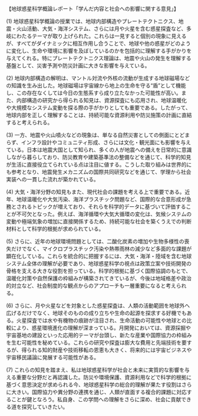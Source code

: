 【地球惑星科学概論レポート「学んだ内容と社会への影響に関する意見」】

(1) 地球惑星科学概論の授業では、地球内部構造やプレートテクトニクス、地震・火山活動、大気・海洋システム、さらには月や火星を含む惑星探査など、多岐にわたるテーマが取り上げられた。これらは一見すると個別の現象に見えるが、すべてがダイナミックに相互作用し合うことで、地球や他の惑星がどのように変化し、生命や環境に影響を及ぼしているのかを包括的に理解する手がかりを与えてくれる。特にプレートテクトニクス理論は、地震や火山の発生を理解する基盤として、災害予測や防災計画に大きな影響を与えている。

(2) 地球内部構造の解明は、マントル対流や外核の流動が生成する地球磁場などの知識を生み出した。地球磁場は宇宙線から地上の生命を守る“盾”として機能し、この存在なくしては今日の生態系すら成り立たなかった可能性が高い。また、内部構造の研究から得られる知見は、資源探査にも応用され、地球温暖化や大規模なシステム変動を探る際の手がかりとしても重要である。したがって、地球内部を正しく理解することは、持続可能な資源利用や防災施策の計画に直結すると考えられる。

(3) 一方、地震や火山噴火などの現象は、単なる自然災害としての側面にとどまらず、インフラ設計やコミュニティ形成、さらには文化・観光面にも影響を与えている。日本は地震大国として知られ、多くの人が地震への備えを日常的に意識しながら暮らしており、防災教育や建築基準法の整備などを通じて、科学的知見が生活に直接役立てられている点は注目に値する。こうした取り組みは世界的にも参考となり、地震発生メカニズムの国際共同研究などを通じて、学理から社会実装への一貫した流れが築かれている。

(4) 大気・海洋分野の知見もまた、現代社会の課題を考える上で重要である。近年、地球温暖化や大気汚染、海洋プラスチック問題など、国際的な合意形成が急務とされるトピックが増えており、それらを科学的データに基づいて評価することが不可欠となった。例えば、海洋循環や大気大循環の変化は、気候システムの変動や極端気象の増加に直接関係するため、持続可能な社会を築くうえでの判断材料として科学的根拠が求められている。

(5) さらに、近年の地球環境問題としては、二酸化炭素の増加や生物多様性の喪失だけでなく、マイクロプラスチック汚染や熱帯雨林の減少など多面的な課題が顕在化している。これらを統合的に把握するには、大気・海洋・陸域を含む地球システム全体の理解が必要であり、地球惑星科学の視点は政策立案や技術開発の骨格を支える大きな役割を担っている。科学的根拠に基づく国際協調のもとで、温暖化対策や自然保護の枠組みが構築されてきているが、今後は地域格差や政治的対立など、社会制度的な観点からのアプローチも一層重要になると考えられる。

(6) さらに、月や火星などを対象とした惑星探査は、人類の活動範囲を地球外へ広げるだけでなく、地球そのものの成り立ちや生命の起源を探求する好機でもある。火星探査では水や有機物の痕跡が注目され、生命活動の可能性や地球との比較により、惑星環境進化の理解が深まっている。月開発においては、資源採掘や宇宙基地の建設といった応用的テーマが台頭し、新たな産業や国際協力の枠組みを生む可能性を秘めている。これらの研究や探査は膨大な費用と先端技術を要するが、得られる知的財産や技術移転の恩恵も大きく、将来的には宇宙ビジネスや宇宙移民議論に発展する可能性がある。

(7) これらの知見を踏まえ、私は地球惑星科学が社会と未来に実質的な影響を与える重要な分野だと再認識した。防災や環境保護、資源利用などで科学的根拠に基づく意思決定が求められる今、地球惑星科学の総合的理解が果たす役割はさらに大きい。国際協力や異分野の連携を通じ、人類が直面する複合的課題に対応することが鍵となろう。私自身、この学問への理解をさらに深め、社会に貢献できる道を探究していきたい。